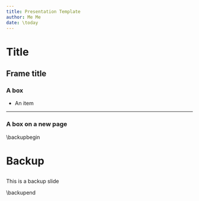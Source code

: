 ```yaml
---
title: Presentation Template
author: Me Me
date: \today
---
```



# Title

## Frame title

<!--
Run with pandoc -t beamer --template=lhcb.beamer name.mkd -o name.pdf
Other useful options:
classoption: aspectratio=169, smaller

Note that this comment will cause the --slide-level option to be unneeded if left after the correct heading.
/lhcbhypersetup can be added for auto-fullscreen
-->



### A box

- An item

--------------------------------

### A box on a new page


\backupbegin

# Backup 

## 
This is a backup slide

\backupend

